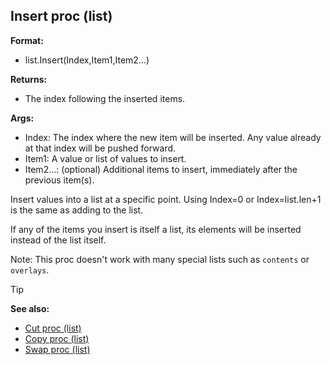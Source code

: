 ## Insert proc (list)

**Format:**
+   list.Insert(Index,Item1,Item2...)

**Returns:**
+   The index following the inserted items.

**Args:**
+   Index: The index where the new item will be inserted. Any value
    already at that index will be pushed forward.
+   Item1: A value or list of values to insert.
+   Item2...: (optional) Additional items to insert, immediately after
    the previous item(s).

Insert values into a list at a specific point. Using Index=0 or
Index=list.len+1 is the same as adding to the list. 

If any of the items you insert is itself a list, its elements will be inserted
instead of the list itself. 

Note: This proc doesn\'t work with
many special lists such as `contents` or `overlays`.

> [!TIP] 
> **See also:**
> +   [Cut proc (list)](/ref/list/proc/Cut.md) 
> +   [Copy proc (list)](/ref/list/proc/Copy.md) 
> +   [Swap proc (list)](/ref/list/proc/Swap.md) 